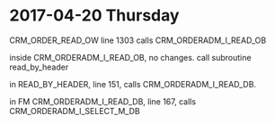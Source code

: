# 2017-04-20 Thursday

CRM_ORDER_READ_OW line 1303 calls CRM_ORDERADM_I_READ_OB

inside CRM_ORDERADM_I_READ_OB, no changes. call subroutine read_by_header

in READ_BY_HEADER, line 151, calls CRM_ORDERADM_I_READ_DB.

in FM CRM_ORDERADM_I_READ_DB, line 167, calls CRM_ORDERADM_I_SELECT_M_DB

